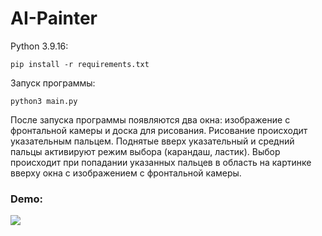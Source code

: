 # AI-Painter

Python 3.9.16:

```
pip install -r requirements.txt
```

Запуск программы:

```
python3 main.py
```

После запуска программы появляются два окна: изображение с фронтальной камеры и доска для рисования. Рисование происходит указательным пальцем. Поднятые вверх указательный и средний пальцы активируют режим выбора (карандаш, ластик). Выбор происходит при попадании указанных пальцев в область на картинке вверху окна с изображением с фронтальной камеры.

### Demo:
<p><img src="./helpers/vid.gif"\></p>
